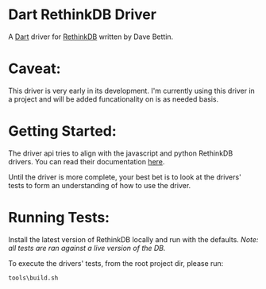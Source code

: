Dart RethinkDB Driver
=========

A [Dart](http://www.dartlang.org) driver for [RethinkDB](http://www.rethinkdb.org) written by Dave Bettin.


Caveat:
=========
This driver is very early in its development.  I'm currently using this driver in a project and will be added funcationality on is as needed basis.


Getting Started:
========

The driver api tries to align with the javascript and python RethinkDB drivers. You can read their documentation [here](http://www.rethinkdb.com/api/).

Until the driver is more complete, your best bet is to look at the drivers' tests to form an understanding of how to use the driver.

Running Tests:
========

Install the latest version of RethinkDB locally and run with the defaults.
_Note: all tests are ran against a live version of the DB._

To execute the drivers' tests, from the root project dir, please run:

```
tools\build.sh
````



